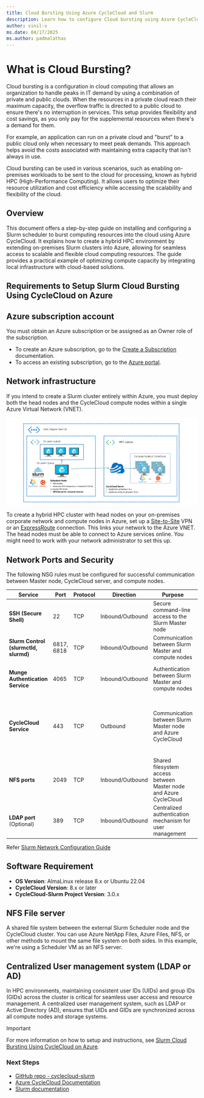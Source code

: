 ```yaml
---
title: Cloud Bursting Using Azure CycleCloud and Slurm
description: Learn how to configure Cloud bursting using Azure CycleCloud and Slurm.
author: vinil-v
ms.date: 04/17/2025
ms.author: padmalathas
---
```


# What is Cloud Bursting?

Cloud bursting is a configuration in cloud computing that allows an organization to handle peaks in IT demand by using a combination of private and public clouds. When the resources in a private cloud reach their maximum capacity, the overflow traffic is directed to a public cloud to ensure there's no interruption in services. This setup provides flexibility and cost savings, as you only pay for the supplemental resources when there's a demand for them.

For example, an application can run on a private cloud and "burst" to a public cloud only when necessary to meet peak demands. This approach helps avoid the costs associated with maintaining extra capacity that isn't always in use.

Cloud bursting can be used in various scenarios, such as enabling on-premises workloads to be sent to the cloud for processing, known as hybrid HPC (High-Performance Computing). It allows users to optimize their resource utilization and cost efficiency while accessing the scalability and flexibility of the cloud.

## Overview

This document offers a step-by-step guide on installing and configuring a Slurm scheduler to burst computing resources into the cloud using Azure CycleCloud. It explains how to create a hybrid HPC environment by extending on-premises Slurm clusters into Azure, allowing for seamless access to scalable and flexible cloud computing resources. The guide provides a practical example of optimizing compute capacity by integrating local infrastructure with cloud-based solutions.


## Requirements to Setup Slurm Cloud Bursting Using CycleCloud on Azure

## Azure subscription account
You must obtain an Azure subscription or be assigned as an Owner role of the subscription.

* To create an Azure subscription, go to the [Create a Subscription](/azure/cost-management-billing/manage/create-subscription#create-a-subscription) documentation.
* To access an existing subscription, go to the [Azure portal](https://portal.azure.com/).

## Network infrastructure
If you intend to create a Slurm cluster entirely within Azure, you must deploy both the head nodes and the CycleCloud compute nodes within a single Azure Virtual Network (VNET). 

![Slurm cluster](../../images/slurm-cloud-burst/slurm-cloud-burst-architecture.png)

To create a hybrid HPC cluster with head nodes on your on-premises corporate network and compute nodes in Azure, set up a [Site-to-Site](/azure/vpn-gateway/tutorial-site-to-site-portal) VPN or an [ExpressRoute](/azure/expressroute/) connection. This links your network to the Azure VNET. The head nodes must be able to connect to Azure services online. You might need to work with your network administrator to set this up.

## Network Ports and Security
The following NSG rules must be configured for successful communication between Master node, CycleCloud server, and compute nodes.


| **Service**                        | **Port**        | **Protocol** | **Direction**    | **Purpose**                                                            | **Requirement**                                                                 |
|------------------------------------|-----------------|--------------|------------------|------------------------------------------------------------------------|---------------------------------------------------------------------------------|
| **SSH (Secure Shell)**             | 22              | TCP          | Inbound/Outbound | Secure command-line access to the Slurm Master node                     | Open on both on-premises firewall and Azure NSGs                                |
| **Slurm Control (slurmctld, slurmd)** | 6817, 6818   | TCP          | Inbound/Outbound | Communication between Slurm Master and compute nodes                    | Open in on-premises firewall and Azure NSGs                                     |
| **Munge Authentication Service**   | 4065            | TCP          | Inbound/Outbound | Authentication between Slurm Master and compute nodes                   | Open on both on-premises network and Azure NSGs                                 |
| **CycleCloud Service**             | 443             | TCP          | Outbound         | Communication between Slurm Master node and Azure CycleCloud            | Allow outbound connections to Azure CycleCloud services from the Slurm Master node |
| **NFS ports**                      | 2049            | TCP          | Inbound/Outbound | Shared filesystem access between Master node and Azure CycleCloud       | Open on both on-premises network and Azure NSGs                                 |
| **LDAP port** (Optional)           | 389             | TCP          | Inbound/Outbound | Centralized authentication mechanism for user management                | Open on both on-premises network and Azure NSGs                             

Refer [Slurm Network Configuration Guide](https://slurm.schedmd.com/network.html)

## Software Requirement

- **OS Version**: AlmaLinux release 8.x or Ubuntu 22.04
- **CycleCloud Version**: 8.x or later
- **CycleCloud-Slurm Project Version**: 3.0.x 

## NFS File server
A shared file system between the external Slurm Scheduler node and the CycleCloud cluster. You can use Azure NetApp Files, Azure Files, NFS, or other methods to mount the same file system on both sides. In this example, we're using a Scheduler VM as an NFS server.

## Centralized User management system (LDAP or AD)
In HPC environments, maintaining consistent user IDs (UIDs) and group IDs (GIDs) across the cluster is critical for seamless user access and resource management. A centralized user management system, such as LDAP or Active Directory (AD), ensures that UIDs and GIDs are synchronized across all compute nodes and storage systems.

> [!Important]
> 
> For more information on how to setup and instructions, see [Slurm Cloud Bursting Using CycleCloud on Azure](https://techcommunity.microsoft.com/blog/azurehighperformancecomputingblog/setting-up-slurm-cloud-bursting-using-cyclecloud-on-azure/4140922).

### Next Steps

* [GitHub repo - cyclecloud-slurm](https://github.com/Azure/cyclecloud-slurm/tree/master)
* [Azure CycleCloud Documentation](../../overview.md)
* [Slurm documentation](https://slurm.schedmd.com/documentation.html)
